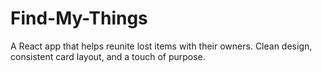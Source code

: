 # Find-My-Things
A React app that helps reunite lost items with their owners. Clean design, consistent card layout, and a touch of purpose.

